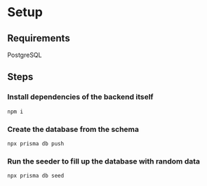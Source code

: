 # Setup
## Requirements
PostgreSQL

## Steps
### Install dependencies of the backend itself
```
npm i
```

### Create the database from the schema
```
npx prisma db push
```

### Run the seeder to fill up the database with random data
```
npx prisma db seed
```